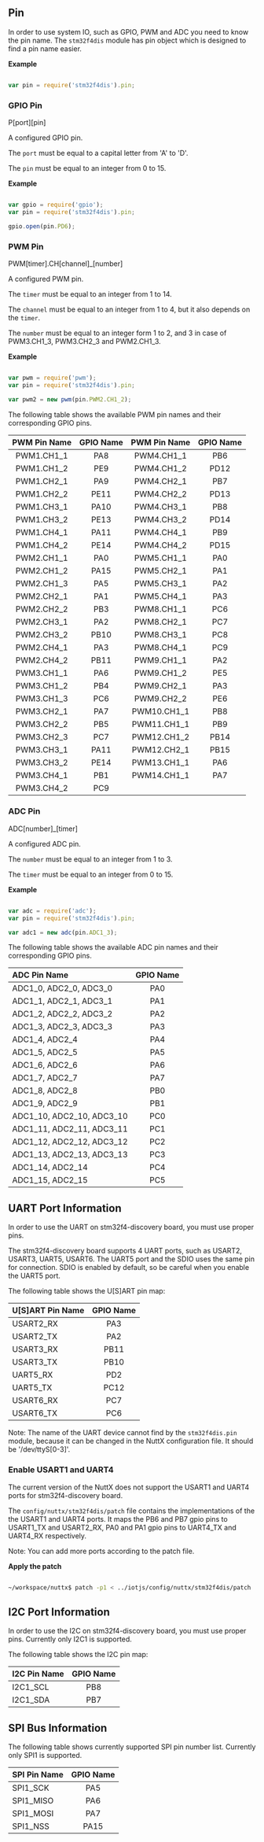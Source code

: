 ## Pin
In order to use system IO, such as GPIO, PWM and ADC you need to know the pin name.
The `stm32f4dis` module has pin object which is designed to find a pin name easier.

**Example**

```js

var pin = require('stm32f4dis').pin;

```

### GPIO Pin
P[port][pin]

A configured GPIO pin.

The `port` must be equal to a capital letter from 'A' to 'D'.

The `pin` must be equal to an integer from 0 to 15.

**Example**

```js

var gpio = require('gpio');
var pin = require('stm32f4dis').pin;

gpio.open(pin.PD6);

```

### PWM Pin
PWM[timer].CH[channel]_[number]

A configured PWM pin.

The `timer` must be equal to an integer from 1 to 14.

The `channel` must be equal to an integer from 1 to 4, but it also depends on the `timer`.

The `number` must be equal to an integer form 1 to 2, and 3 in case of PWM3.CH1_3, PWM3.CH2_3 and PWM2.CH1_3.

**Example**

```js

var pwm = require('pwm');
var pin = require('stm32f4dis').pin;

var pwm2 = new pwm(pin.PWM2.CH1_2);

```

The following table shows the available PWM pin names and their corresponding
 GPIO pins.

| PWM Pin Name | GPIO Name | PWM Pin Name | GPIO Name|
| :---: | :---: | :---: | :---: |
| PWM1.CH1_1 | PA8 | PWM4.CH1_1| PB6 |
| PWM1.CH1_2 | PE9 | PWM4.CH1_2| PD12 |
| PWM1.CH2_1 | PA9 | PWM4.CH2_1| PB7 |
| PWM1.CH2_2 | PE11 | PWM4.CH2_2| PD13 |
| PWM1.CH3_1 | PA10 | PWM4.CH3_1| PB8 |
| PWM1.CH3_2 | PE13 | PWM4.CH3_2| PD14 |
| PWM1.CH4_1 | PA11 | PWM4.CH4_1| PB9 |
| PWM1.CH4_2 | PE14 | PWM4.CH4_2| PD15 |
| PWM2.CH1_1| PA0 | PWM5.CH1_1| PA0 |
| PWM2.CH1_2| PA15 | PWM5.CH2_1| PA1 |
| PWM2.CH1_3| PA5 | PWM5.CH3_1| PA2 |
| PWM2.CH2_1| PA1 | PWM5.CH4_1| PA3 |
| PWM2.CH2_2| PB3 | PWM8.CH1_1| PC6 |
| PWM2.CH3_1| PA2| PWM8.CH2_1| PC7|
| PWM2.CH3_2| PB10| PWM8.CH3_1| PC8|
| PWM2.CH4_1| PA3 | PWM8.CH4_1| PC9 |
| PWM2.CH4_2| PB11 | PWM9.CH1_1 | PA2 |
| PWM3.CH1_1 | PA6 | PWM9.CH1_2 | PE5 |
| PWM3.CH1_2 | PB4 | PWM9.CH2_1 | PA3 |
| PWM3.CH1_3 | PC6 | PWM9.CH2_2 | PE6 |
| PWM3.CH2_1 | PA7 | PWM10.CH1_1 | PB8 |
| PWM3.CH2_2 | PB5 | PWM11.CH1_1 | PB9 |
| PWM3.CH2_3 | PC7 | PWM12.CH1_2 | PB14 |
| PWM3.CH3_1 | PA11 | PWM12.CH2_1 | PB15 |
| PWM3.CH3_2 | PE14 | PWM13.CH1_1 | PA6 |
| PWM3.CH4_1 | PB1 | PWM14.CH1_1 | PA7 |
| PWM3.CH4_2 | PC9 | | |

### ADC Pin
ADC[number]_[timer]

A configured ADC pin.

The `number`  must be equal to an integer from 1 to 3.

The `timer` must be equal to an integer from 0 to 15.

**Example**

```js

var adc = require('adc');
var pin = require('stm32f4dis').pin;

var adc1 = new adc(pin.ADC1_3);

```

The following table shows the available ADC pin names and their corresponding
 GPIO pins.

| ADC Pin Name | GPIO Name |
| :--- | :---: |
| ADC1_0, ADC2_0, ADC3_0 | PA0 |
| ADC1_1, ADC2_1, ADC3_1 | PA1 |
| ADC1_2, ADC2_2, ADC3_2 | PA2 |
| ADC1_3, ADC2_3, ADC3_3 | PA3 |
| ADC1_4, ADC2_4 | PA4 |
| ADC1_5, ADC2_5 | PA5 |
| ADC1_6, ADC2_6 | PA6 |
| ADC1_7, ADC2_7 | PA7 |
| ADC1_8, ADC2_8 | PB0 |
| ADC1_9, ADC2_9 | PB1 |
| ADC1_10, ADC2_10, ADC3_10 | PC0 |
| ADC1_11, ADC2_11, ADC3_11 | PC1 |
| ADC1_12, ADC2_12, ADC3_12 | PC2 |
| ADC1_13, ADC2_13, ADC3_13 | PC3 |
| ADC1_14, ADC2_14 | PC4 |
| ADC1_15, ADC2_15 | PC5 |

## UART Port Information

In order to use the UART on stm32f4-discovery board, you must use proper pins.

The stm32f4-discovery board supports 4 UART ports, such as USART2, USART3, UART5, USART6.
The UART5 port and the SDIO uses the same pin for connection. SDIO is enabled by default, so be careful when you enable the UART5 port.

The following table shows the U[S]ART pin map:

| U[S]ART Pin Name | GPIO Name |
| :--- | :---: |
| USART2_RX | PA3 |
| USART2_TX | PA2 |
| USART3_RX | PB11 |
| USART3_TX | PB10 |
| UART5_RX | PD2 |
| UART5_TX | PC12 |
| USART6_RX | PC7 |
| USART6_TX | PC6 |

Note: The name of the UART device cannot find by the `stm32f4dis.pin` module, because it can be changed in the NuttX configuration file. It should be '/dev/ttyS[0-3]'.

### Enable USART1 and UART4

The current version of the NuttX does not support the USART1 and UART4 ports for stm32f4-discovery board.

The `config/nuttx/stm32f4dis/patch` file contains the implementations of the the USART1 and UART4 ports. It maps the PB6 and PB7 gpio pins to USART1_TX and USART2_RX, PA0 and PA1 gpio pins to UART4_TX and UART4_RX respectively.

Note: You can add more ports according to the patch file.

**Apply the patch**

```bash

~/workspace/nuttx$ patch -p1 < ../iotjs/config/nuttx/stm32f4dis/patch

```

## I2C Port Information

In order to use the I2C on stm32f4-discovery board, you must use proper pins.
Currently only I2C1 is supported.

The following table shows the I2C pin map:

| I2C Pin Name | GPIO Name |
| :--- | :---: |
| I2C1_SCL | PB8 |
| I2C1_SDA | PB7 |


## SPI Bus Information

The following table shows currently supported SPI pin number list.
Currently only SPI1 is supported.

| SPI Pin Name | GPIO Name |
| :--- | :---: |
| SPI1_SCK | PA5 |
| SPI1_MISO | PA6 |
| SPI1_MOSI | PA7 |
| SPI1_NSS | PA15 |